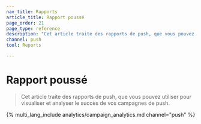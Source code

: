 ```yaml
---
nav_title: Rapports
article_title: Rapport poussé
page_order: 21
page_type: reference
description: "Cet article traite des rapports de push, que vous pouvez utiliser pour visualiser et analyser le succès de vos campagnes de push."
channel: push
tool: Reports

---
```


# Rapport poussé

> Cet article traite des rapports de push, que vous pouvez utiliser pour visualiser et analyser le succès de vos campagnes de push.

{% multi_lang_include analytics/campaign_analytics.md channel="push" %}

